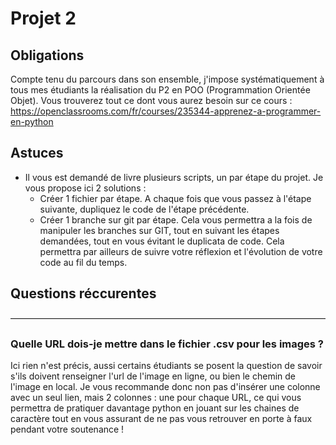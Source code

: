 # Projet 2

## Obligations
Compte tenu du parcours dans son ensemble, j'impose systématiquement à tous mes étudiants la réalisation du P2 en POO (Programmation Orientée Objet). Vous trouverez tout ce dont vous aurez besoin sur ce cours : https://openclassrooms.com/fr/courses/235344-apprenez-a-programmer-en-python

## Astuces
- Il vous est demandé de livre plusieurs scripts, un par étape du projet. Je vous propose ici 2 solutions :
	- Créer 1 fichier par étape. A chaque fois que vous passez à l'étape suivante, dupliquez le code de l'étape précédente.
	- Créer 1 branche sur git par étape. Cela vous permettra a la fois de manipuler les branches sur GIT, tout en suivant les étapes demandées, tout en vous évitant le duplicata de code. Cela permettra par ailleurs de suivre votre réflexion et l'évolution de votre code au fil du temps.

## Questions réccurentes
————————————————————————————————————
### Quelle URL dois-je mettre dans le fichier .csv pour les images ?

Ici rien n'est précis, aussi certains étudiants se posent la question de savoir s'ils doivent renseigner l'url de l'image en ligne, ou bien le chemin de l'image en local.
Je vous recommande donc non pas d'insérer une colonne avec un seul lien, mais 2 colonnes : une pour chaque URL, ce qui vous permettra de pratiquer davantage python en jouant sur les chaines de caractère tout en vous assurant de ne pas vous retrouver en porte à faux pendant votre soutenance !
